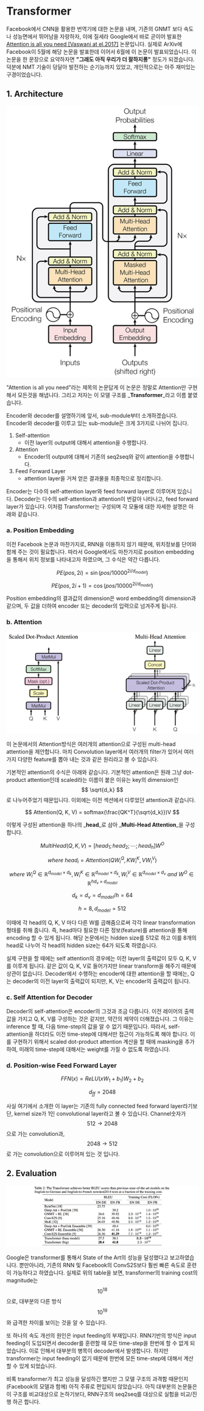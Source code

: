 # Transformer

Facebook에서 CNN을 활용한 번역기에 대한 논문을 내며, 기존의 GNMT 보다 속도나 성능면에서 뛰어남을 자랑하자, 이에 질세라 Google에서 바로 곧이어 발표한 [Attention is all you need \[Vaswani at el.2017\]](https://arxiv.org/pdf/1706.03762.pdf) 논문입니다. 실제로 ArXiv에 Facebook이 5월에 해당 논문을 발표한데 이어서 6월에 이 논문이 발표되었습니다. 이 논문을 한 문장으로 요약하자면 **"그래도 아직 우리가 더 잘하지롱"** 정도가 되겠습니다. 덕분에 NMT 기술이 덩달아 발전하는 순기능까지 있었고, 개인적으로는 아주 재미있는 구경이었습니다.

## 1. Architecture

![](/assets/nmt-transformer-1.png)

"Attention is all you need"라는 제목의 논문답게 이 논문은 정말로 Attention만 구현해서 모든것을 해냅니다. 그리고 저자는 이 모델 구조를 _**Transformer**_라고 이름 붙였습니다.

Encoder와 decoder를 설명하기에 앞서, sub-module부터 소개하겠습니다. Encoder와 decoder를 이루고 있는 sub-module은 크게 3가지로 나뉘어 집니다.

1. Self-attention
   * 이전 layer의 output에 대해서 attention을 수행합니다.
2. Attention
   * Encoder의 output에 대해서 기존의 seq2seq와 같이 attention을 수행합니다.
3. Feed Forward Layer
   * attention layer을 거쳐 얻은 결과물을 최종적으로 정리합니다.

Encoder는 다수의 self-attention layer와 feed forward layer로 이루어져 있습니다. Decoder는 다수의 self-attention과 attention이 번갈아 나타나고, feed forward layer가 있습니다. 이처럼 Transformer는 구성되며 각 모듈에 대한 자세한 설명은 아래와 같습니다.

### a. Position Embedding

이전 Facebook 논문과 마찬가지로, RNN을 이용하지 않기 때문에, 위치정보를 단어와 함께 주는 것이 필요합니다. 따라서 Google에서도 마찬가지로 position embedding을 통해서 위치 정보를 나타내고자 하였으며, 그 수식은 약간 다릅니다.


$$
PE(pos, 2i) = \sin(pos / 10000^{2i / d_{model}})
$$



$$
PE(pos, 2i + 1) = \cos(pos / 10000^{2i / d_{model}})
$$


Position embedding의 결과값의 dimension은 word embedding의 dimension과 같으며, 두 값을 더하여 encoder 또는 decoder의 입력으로 넘겨주게 됩니다.

### b. Attention

![](/assets/nmt-transformer-2.png)

이 논문에서의 Attention방식은 여러개의 attention으로 구성된 multi-head attention을 제안합니다. 마치 Convolution layer에서 여러개의 filter가 있어서 여러가지 다양한 feature를 뽑아 내는 것과 같은 원리라고 볼 수 있습니다.

기본적인 attention의 수식은 아래와 같습니다. 기본적인 attention은 원래 그냥 dot-product attention인데 scaled라는 이름이 붙은 이유는 key의 dimension인 $$ \sqrt{d_k} $$로 나누어주었기 때문입니다. 이외에는 이전 섹션에서 다루었던 attention과 같습니다.


$$
Attention(Q, K, V) = softmax(\frac{QK^T}{\sqrt{d_k}})V
$$


이렇게 구성된 attention을 하나의 _**head**_로 삼아 _**Multi-Head Attention**_을 구성합니다.


$$
MultiHead(Q, K, V) = [head_1;head_2;\cdots;head_h]W^O
$$



$$
where~head_i = Attention(QW_i^Q, KW_i^K, VW_i^V)
$$



$$
where~W_i^Q \in \mathbb{R}^{d_{model}\times d_k}, W_i^K \in \mathbb{R}^{d_{model}\times d_k}, W_i^V \in \mathbb{R}^{d_{model}\times d_v}~and~W^O \in \mathbb{R}^{hd_{v}\times d_{model}}
$$



$$
d_k = d_v = d_{model}/h = 64
$$



$$
h = 8, d_{model} = 512
$$


이때에 각 head의 Q, K, V 마다 다른 W를 곱해줌으로써 각각 linear transformation형태를 취해 줍니다. 즉, head마다 필요한 다른 정보\(feature\)를 attention을 통해 encoding 할 수 있게 됩니다. 해당 논문에서는 hidden size를 512로 하고 이를 8개의 head로 나누어 각 head의 hidden size는 64가 되도록 하였습니다.

실제 구현을 할 때에는 self attention의 경우에는 이전 layer의 출력값이 모두 Q, K, V를 이루게 됩니다. 같은 값이 Q, K, V로 들어가지만 linear transform을 해주기 때문에 상관이 없습니다. Decoder에서 수행하는 encoder에 대한 attention을 할 때에는, Q는 decoder의 이전 layer의 출력값이 되지만, K, V는 encoder의 출력값이 됩니다.

### c. Self Attention for Decoder

Decoder의 self-attention은 encoder의 그것과 조금 다릅니다. 이전 레이어의 출력값을 가지고 Q, K, V를 구성하는 것은 같지만, 약간의 제약이 더해졌습니다. 그 이유는 inference 할 때, 다음 time-step의 값을 알 수 없기 때문입니다. 따라서, self-attention을 하더라도 이전 time-step에 대해서만 접근이 가능하도록 해야 합니다. 이를 구현하기 위해서 scaled dot-product attention 계산을 할 때에 masking을 추가하여, 미래의 time-step에 대해서는 weight를 가질 수 없도록 하였습니다.

### d. Position-wise Feed Forward Layer


$$
FFN(x) = ReLU{(xW_1 + b_1)}W_2 + b_2
$$



$$
d_{ff} = 2048
$$

사실 여기에서 소개한 이 layer는 기존의 fully connected feed forward layer라기보단, kernel size가 1인 convolutional layer라고 볼 수 있습니다. Channel숫자가 $$ 512 \rightarrow 2048 $$ 으로 가는 convolution과, $$ 2048 \rightarrow 512 $$로 가는 convolution으로 이루어져 있는 것 입니다.

## 2. Evaluation

![](/assets/nmt-transformer-3.png)

Google은 transformer를 통해서 State of the Art의 성능을 달성했다고 보고하였습니다. 뿐만아니라, 기존의 RNN 및 Facebook의 ConvS2S보다 훨씬 빠른 속도로 훈련이 가능하다고 하였습니다. 실제로 위의 table을 보면, transformer의 training cost의 magnitude는 $$ 10^{18} $$으로, 대부분의 다른 방식 $$ 10^{19} $$와 급격한 차이를 보이는 것을 알 수 있습니다.

또 하나의 속도 개선의 원인은 input feeding의 부재입니다. RNN기반의 방식은 input feeding이 도입되면서 decoder를 훈련할 때 모든 time-step을 한번에 할 수 없게 되었습니다. 이로 인해서 대부분의 병목이 decoder에서 발생합니다. 하지만 transformer는 input feeding이 없기 때문에 한번에 모든 time-step에 대해서 계산할 수 있게 되었습니다.

비록 transformer가 최고 성능을 달성하긴 헀지만 그 모델 구조의 과격함 때문인지 (Facebook의 모델과 함께) 아직 주류로 편입되지 않았습니다. 아직 대부분의 논문들은 이 구조를 비교대상으로 논하기보다, RNN구조의 seq2seq를 대상으로 실험을 비교/진행 하곤 합니다.